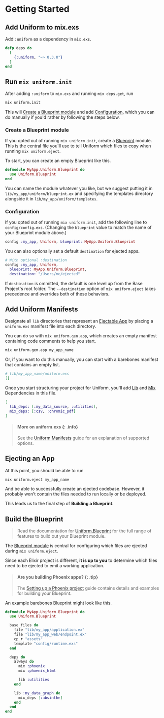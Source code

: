# Getting Started

## Add Uniform to mix.exs

Add `:uniform` as a dependency in `mix.exs`.

```elixir
defp deps do
  [
    {:uniform, "~> 0.3.0"}
  ]
end
```

## Run `mix uniform.init`

After adding `:uniform` to `mix.exs` and running `mix deps.get`, run

```bash
mix uniform.init
```

This will [Create a Blueprint module](#create-a-blueprint-module) and add
[Configuration](#configuration), which you can do manually if you'd rather by
following the steps below.

### Create a Blueprint module

If you opted out of running `mix uniform.init`, create a
[Blueprint](Uniform.Blueprint.html) module. This is the central file you'll use
to tell Uniform which files to copy when running `mix uniform.eject`.

To start, you can create an empty Blueprint like this.

```elixir
defmodule MyApp.Uniform.Blueprint do
  use Uniform.Blueprint
end
```

You can name the module whatever you like, but we suggest putting it in
`lib/my_app/uniform/blueprint.ex` and specifying the templates directory
alongside it in `lib/my_app/uniform/templates`.

### Configuration

If you opted out of running `mix uniform.init`, add the following line to
`config/config.exs`. (Changing the `blueprint` value to match the name of your
Blueprint module above.)

```elixir
config :my_app, Uniform, blueprint: MyApp.Uniform.Blueprint
```

You can also optionally set a default `destination` for ejected apps.

```elixir
# With optional :destination
config :my_app, Uniform,
  blueprint: MyApp.Uniform.Blueprint,
  destination: "/Users/me/ejected"
```

If `destination` is ommitted, the default is one level up from the Base
Project's root folder. The `--destination` option of `mix uniform.eject` takes
precedence and overrides both of these behaviors.

## Add Uniform Manifests

Designate all `lib` directories that represent an [Ejectable
App](how-it-works.html#ejectable-apps) by placing a `uniform.exs` manifest file
into each directory.

You can do so with `mix uniform.gen.app`, which creates an empty manifest
containing code comments to help you start.

```bash
mix uniform.gen.app my_app_name
```

Or, if you want to do this manually, you can start with a barebones manifest
that contains an empty list.

```elixir
# lib/my_app_name/uniform.exs
[]
```

Once you start structuring your project for Uniform, you'll add
[Lib](dependencies.html#lib-dependencies) and
[Mix](dependencies.html#mix-dependencies) Dependencies in this file.

```elixir
[
  lib_deps: [:my_data_source, :utilities],
  mix_deps: [:csv, :chromic_pdf]
]
```

> #### More on uniform.exs {: .info}
>
> See the [Uniform Manifests](uniform-manifests-uniform-exs.html) guide for an
> explanation of supported options.

## Ejecting an App

At this point, you should be able to run

```bash
mix uniform.eject my_app_name
```

And be able to successfully create an ejected codebase. However, it probably
won't contain the files needed to run locally or be deployed.

This leads us to the final step of **Building a Blueprint**.

## Build the Blueprint

> Read the documentation for [Uniform.Blueprint](Uniform.Blueprint.html) for
> the full range of features to build out your Blueprint module.

The [Blueprint module](#create-a-blueprint-module) is central for configuring
which files are ejected during `mix uniform.eject`.

Since each Elixir project is different, **it is up to you** to determine which
files need to be ejected to emit a working application.

> #### Are you building Phoenix apps? {: .tip}
>
> The [Setting up a Phoenix project](./setting-up-a-phoenix-project.html) guide
> contains details and examples for building your Blueprint.

An example barebones Blueprint might look like this.

```elixir
defmodule MyApp.Uniform.Blueprint do
  use Uniform.Blueprint

  base_files do
    file "lib/my_app/application.ex"
    file "lib/my_app_web/endpoint.ex"
    cp_r "assets"
    template "config/runtime.exs"
  end

  deps do
    always do
      mix :phoenix
      mix :phoenix_html

      lib :utilities
    end

    lib :my_data_graph do
      mix_deps [:absinthe]
    end
  end
end
```
